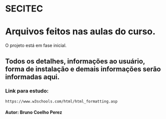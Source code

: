 # SECITEC

<h1>Arquivos feitos nas aulas do curso.</h1>

<p>O projeto está em fase inicial.</p>

<h2>Todos os detalhes, informações ao usuário, forma de 
 instalação e demais informações serão informadas aqui.</h2>

<h3>Link para estudo:</h3>

 ```https://www.w3schools.com/html/html_formatting.asp```

<h4>
 Autor: Bruno Coelho Perez</h4>
 
